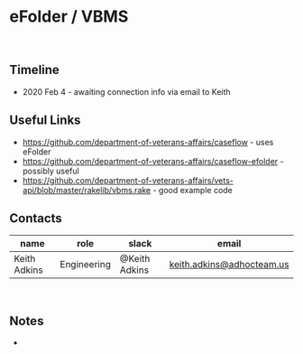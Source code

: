 # eFolder / VBMS
​
## Timeline
* 2020 Feb 4 - awaiting connection info via email to Keith
​
## Useful Links
* https://github.com/department-of-veterans-affairs/caseflow - uses eFolder
* https://github.com/department-of-veterans-affairs/caseflow-efolder - possibly useful
* https://github.com/department-of-veterans-affairs/vets-api/blob/master/rakelib/vbms.rake - good example code
​
## Contacts
| name | role | slack | email |
|------|------|-------|-------|
| Keith Adkins | Engineering | @Keith Adkins | keith.adkins@adhocteam.us |


​
## Notes
*

